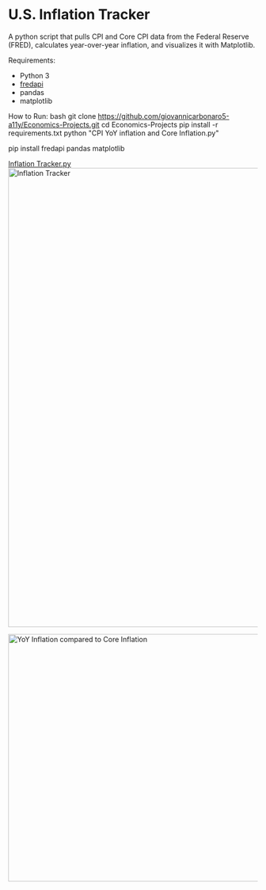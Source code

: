 # U.S. Inflation Tracker
A python script that pulls CPI and Core CPI data from the Federal Reserve (FRED), calculates year-over-year inflation, and visualizes it with Matplotlib.  

 Requirements:

- Python 3  
- [fredapi](https://github.com/mortada/fredapi)  
- pandas  
- matplotlib

How to Run:
bash
git clone https://github.com/giovannicarbonaro5-a11y/Economics-Projects.git
cd Economics-Projects
pip install -r requirements.txt
python "CPI YoY inflation and Core Inflation.py"

pip install fredapi pandas matplotlib


[Inflation Tracker.py](https://github.com/user-attachments/files/21827167/Inflation.Tracker.py)
<img width="1037" height="928" alt="Inflation Tracker" src="https://github.com/user-attachments/assets/4ea0a98c-f824-4897-920a-176cb9b1953f" />

<img width="1000" height="500" alt="YoY Inflation compared to Core Inflation" src="https://github.com/user-attachments/assets/d762624a-5e1a-4c32-a6fe-dd2a212337fb" />
